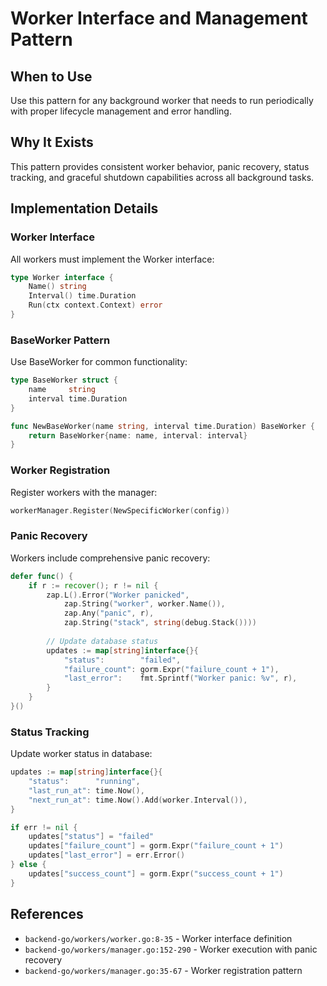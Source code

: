 # Worker Interface and Management Pattern

## When to Use
Use this pattern for any background worker that needs to run periodically with proper lifecycle management and error handling.

## Why It Exists
This pattern provides consistent worker behavior, panic recovery, status tracking, and graceful shutdown capabilities across all background tasks.

## Implementation Details

### Worker Interface
All workers must implement the Worker interface:
```go
type Worker interface {
    Name() string
    Interval() time.Duration
    Run(ctx context.Context) error
}
```

### BaseWorker Pattern
Use BaseWorker for common functionality:
```go
type BaseWorker struct {
    name     string
    interval time.Duration
}

func NewBaseWorker(name string, interval time.Duration) BaseWorker {
    return BaseWorker{name: name, interval: interval}
}
```

### Worker Registration
Register workers with the manager:
```go
workerManager.Register(NewSpecificWorker(config))
```

### Panic Recovery
Workers include comprehensive panic recovery:
```go
defer func() {
    if r := recover(); r != nil {
        zap.L().Error("Worker panicked",
            zap.String("worker", worker.Name()),
            zap.Any("panic", r),
            zap.String("stack", string(debug.Stack())))
        
        // Update database status
        updates := map[string]interface{}{
            "status":        "failed",
            "failure_count": gorm.Expr("failure_count + 1"),
            "last_error":    fmt.Sprintf("Worker panic: %v", r),
        }
    }
}()
```

### Status Tracking
Update worker status in database:
```go
updates := map[string]interface{}{
    "status":      "running",
    "last_run_at": time.Now(),
    "next_run_at": time.Now().Add(worker.Interval()),
}

if err != nil {
    updates["status"] = "failed"
    updates["failure_count"] = gorm.Expr("failure_count + 1")
    updates["last_error"] = err.Error()
} else {
    updates["success_count"] = gorm.Expr("success_count + 1")
}
```

## References
- `backend-go/workers/worker.go:8-35` - Worker interface definition
- `backend-go/workers/manager.go:152-290` - Worker execution with panic recovery
- `backend-go/workers/manager.go:35-67` - Worker registration pattern